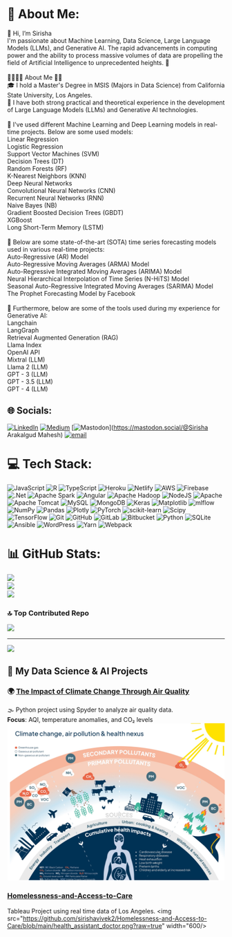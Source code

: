 # 💫 About Me:
👋 Hi, I’m Sirisha<br>I'm passionate about Machine Learning, Data Science, Large Language Models (LLMs), and Generative AI. The rapid advancements in computing power and the ability to process massive volumes of data are propelling the field of Artificial Intelligence to unprecedented heights. 🚀<br><br>👨‍🎓🙋‍♂️ About Me 💼🎒<br>🎓 I hold a Master's Degree in MSIS (Majors in Data Science) from California State University, Los Angeles.<br>🤖 I have both strong practical and theoretical experience in the development of Large Language Models (LLMs) and Generative AI technologies.<br><br>🔭 I've used different Machine Learning and Deep Learning models in real-time projects. Below are some used models:<br>Linear Regression<br>Logistic Regression<br>Support Vector Machines (SVM)<br>Decision Trees (DT)<br>Random Forests (RF)<br>K-Nearest Neighbors (KNN)<br>Deep Neural Networks<br>Convolutional Neural Networks (CNN)<br>Recurrent Neural Networks (RNN)<br>Naive Bayes (NB)<br>Gradient Boosted Decision Trees (GBDT)<br>XGBoost<br>Long Short-Term Memory (LSTM)<br><br>🔭 Below are some state-of-the-art (SOTA) time series forecasting models used in various real-time projects:<br>Auto-Regressive (AR) Model<br>Auto-Regressive Moving Averages (ARMA) Model<br>Auto-Regressive Integrated Moving Averages (ARIMA) Model<br>Neural Hierarchical Interpolation of Time Series (N-HiTS) Model<br>Seasonal Auto-Regressive Integrated Moving Averages (SARIMA) Model<br>The Prophet Forecasting Model by Facebook<br><br>🔭 Furthermore, below are some of the tools used during my experience for Generative AI:<br>Langchain<br>LangGraph<br>Retrieval Augmented Generation (RAG)<br>Llama Index<br>OpenAI API<br>Mixtral (LLM)<br>Llama 2 (LLM)<br>GPT - 3 (LLM)<br>GPT - 3.5 (LLM)<br>GPT - 4 (LLM)


## 🌐 Socials:
[![LinkedIn](https://img.shields.io/badge/LinkedIn-%230077B5.svg?logo=linkedin&logoColor=white)](https://linkedin.com/in/https://www.linkedin.com/in/sirisha-mahesh/) [![Medium](https://img.shields.io/badge/Medium-12100E?logo=medium&logoColor=white)](https://medium.com/@https://medium.com/@sirishamahesh93) [![Mastodon](https://img.shields.io/badge/-MASTODON-%232B90D9?logo=mastodon&logoColor=white)](https://mastodon.social/@Sirisha Arakalgud Mahesh) [![email](https://img.shields.io/badge/Email-D14836?logo=gmail&logoColor=white)](mailto:sirishamahesh93@gmail.com) 

# 💻 Tech Stack:
![JavaScript](https://img.shields.io/badge/javascript-%23323330.svg?style=for-the-badge&logo=javascript&logoColor=%23F7DF1E) ![R](https://img.shields.io/badge/r-%23276DC3.svg?style=for-the-badge&logo=r&logoColor=white) ![TypeScript](https://img.shields.io/badge/typescript-%23007ACC.svg?style=for-the-badge&logo=typescript&logoColor=white) ![Heroku](https://img.shields.io/badge/heroku-%23430098.svg?style=for-the-badge&logo=heroku&logoColor=white) ![Netlify](https://img.shields.io/badge/netlify-%23000000.svg?style=for-the-badge&logo=netlify&logoColor=#00C7B7) ![AWS](https://img.shields.io/badge/AWS-%23FF9900.svg?style=for-the-badge&logo=amazon-aws&logoColor=white) ![Firebase](https://img.shields.io/badge/firebase-%23039BE5.svg?style=for-the-badge&logo=firebase) ![.Net](https://img.shields.io/badge/.NET-5C2D91?style=for-the-badge&logo=.net&logoColor=white) ![Apache Spark](https://img.shields.io/badge/Apache%20Spark-FDEE21?style=for-the-badge&logo=apachespark&logoColor=black) ![Angular](https://img.shields.io/badge/angular-%23DD0031.svg?style=for-the-badge&logo=angular&logoColor=white) ![Apache Hadoop](https://img.shields.io/badge/Apache%20Hadoop-66CCFF?style=for-the-badge&logo=apachehadoop&logoColor=black) ![NodeJS](https://img.shields.io/badge/node.js-6DA55F?style=for-the-badge&logo=node.js&logoColor=white) ![Apache](https://img.shields.io/badge/apache-%23D42029.svg?style=for-the-badge&logo=apache&logoColor=white) ![Apache Tomcat](https://img.shields.io/badge/apache%20tomcat-%23F8DC75.svg?style=for-the-badge&logo=apache-tomcat&logoColor=black) ![MySQL](https://img.shields.io/badge/mysql-4479A1.svg?style=for-the-badge&logo=mysql&logoColor=white) ![MongoDB](https://img.shields.io/badge/MongoDB-%234ea94b.svg?style=for-the-badge&logo=mongodb&logoColor=white) ![Keras](https://img.shields.io/badge/Keras-%23D00000.svg?style=for-the-badge&logo=Keras&logoColor=white) ![Matplotlib](https://img.shields.io/badge/Matplotlib-%23ffffff.svg?style=for-the-badge&logo=Matplotlib&logoColor=black) ![mlflow](https://img.shields.io/badge/mlflow-%23d9ead3.svg?style=for-the-badge&logo=numpy&logoColor=blue) ![NumPy](https://img.shields.io/badge/numpy-%23013243.svg?style=for-the-badge&logo=numpy&logoColor=white) ![Pandas](https://img.shields.io/badge/pandas-%23150458.svg?style=for-the-badge&logo=pandas&logoColor=white) ![Plotly](https://img.shields.io/badge/Plotly-%233F4F75.svg?style=for-the-badge&logo=plotly&logoColor=white) ![PyTorch](https://img.shields.io/badge/PyTorch-%23EE4C2C.svg?style=for-the-badge&logo=PyTorch&logoColor=white) ![scikit-learn](https://img.shields.io/badge/scikit--learn-%23F7931E.svg?style=for-the-badge&logo=scikit-learn&logoColor=white) ![Scipy](https://img.shields.io/badge/SciPy-%230C55A5.svg?style=for-the-badge&logo=scipy&logoColor=%white) ![TensorFlow](https://img.shields.io/badge/TensorFlow-%23FF6F00.svg?style=for-the-badge&logo=TensorFlow&logoColor=white) ![Git](https://img.shields.io/badge/git-%23F05033.svg?style=for-the-badge&logo=git&logoColor=white) ![GitHub](https://img.shields.io/badge/github-%23121011.svg?style=for-the-badge&logo=github&logoColor=white) ![GitLab](https://img.shields.io/badge/gitlab-%23181717.svg?style=for-the-badge&logo=gitlab&logoColor=white) ![Bitbucket](https://img.shields.io/badge/bitbucket-%230047B3.svg?style=for-the-badge&logo=bitbucket&logoColor=white) ![Python](https://img.shields.io/badge/python-3670A0?style=for-the-badge&logo=python&logoColor=ffdd54) ![SQLite](https://img.shields.io/badge/sqlite-%2307405e.svg?style=for-the-badge&logo=sqlite&logoColor=white) ![Ansible](https://img.shields.io/badge/ansible-%231A1918.svg?style=for-the-badge&logo=ansible&logoColor=white) ![WordPress](https://img.shields.io/badge/WordPress-%23117AC9.svg?style=for-the-badge&logo=WordPress&logoColor=white) ![Yarn](https://img.shields.io/badge/yarn-%232C8EBB.svg?style=for-the-badge&logo=yarn&logoColor=white) ![Webpack](https://img.shields.io/badge/webpack-%238DD6F9.svg?style=for-the-badge&logo=webpack&logoColor=black)
# 📊 GitHub Stats:
![](https://github-readme-stats.vercel.app/api?username=sirishavivek2&theme=dark&hide_border=false&include_all_commits=true&count_private=true)<br/>
![](https://nirzak-streak-stats.vercel.app/?user=sirishavivek2&theme=dark&hide_border=false)<br/>
![](https://github-readme-stats.vercel.app/api/top-langs/?username=sirishavivek2&theme=dark&hide_border=false&include_all_commits=true&count_private=true&layout=compact)

### 🔝 Top Contributed Repo
![](https://github-contributor-stats.vercel.app/api?username=sirishavivek2&limit=5&theme=dark&combine_all_yearly_contributions=true)

---
[![](https://visitcount.itsvg.in/api?id=sirishavivek2&icon=0&color=0)](https://visitcount.itsvg.in)

<!-- Proudly created with GPRM ( https://gprm.itsvg.in ) -->

## 🧠 My Data Science & AI Projects

### 🌍 [The Impact of Climate Change Through Air Quality](https://github.com/sirishavivek2/The-Imapact-of-Climate-Change-Through-Air-Quality)  
🌫 Python project using Spyder to analyze air quality data.  
**Focus**: AQI, temperature anomalies, and CO₂ levels  
<img src="https://github.com/sirishavivek2/The-Imapact-of-Climate-Change-Through-Air-Quality/blob/main/Climate_change.png?raw=true" width="600"/>

### [Homelessness-and-Access-to-Care](https://github.com/sirishavivek2/Homelessness-and-Access-to-Care)
Tableau Project using real time data of Los Angeles.
<img src="https://github.com/sirishavivek2/Homelessness-and-Access-to-Care/blob/main/health_assistant_doctor.png?raw=true" width="600/>

